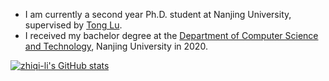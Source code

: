 -  I am currently a second year Ph.D. student at Nanjing University, supervised by [Tong Lu](https://cs.nju.edu.cn/lutong/index.htm). 
-  I received my bachelor degree at the [Department of Computer Science and Technology](https://cs.nju.edu.cn), Nanjing University in 2020.

<!--
Here are some ideas to get you started:

- 🔭 I’m currently working on ...
- 🌱 I’m currently learning ...
- 👯 I’m looking to collaborate on ...
- 🤔 I’m looking for help with ...
- 💬 Ask me about ...
- 📫 How to reach me: ...
- 😄 Pronouns: ...
- ⚡ Fun fact: ...
-->

[![zhiqi-li's GitHub stats](https://github-readme-stats.vercel.app/api?username=czczup&show_icons=true)](https://github.com/anuraghazra/github-readme-stats)

<!--
Related source is copied from: https://kilienazure.com/github-profile-readme/
-->
